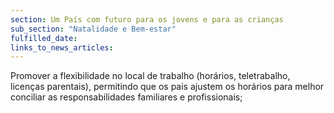 ```yaml
---
section: Um País com futuro para os jovens e para as crianças
sub_section: "Natalidade e Bem-estar"
fulfilled_date:
links_to_news_articles:
---
```


Promover a flexibilidade no local de trabalho (horários, teletrabalho, licenças parentais), permitindo que os pais ajustem os horários para melhor conciliar as responsabilidades familiares e profissionais;